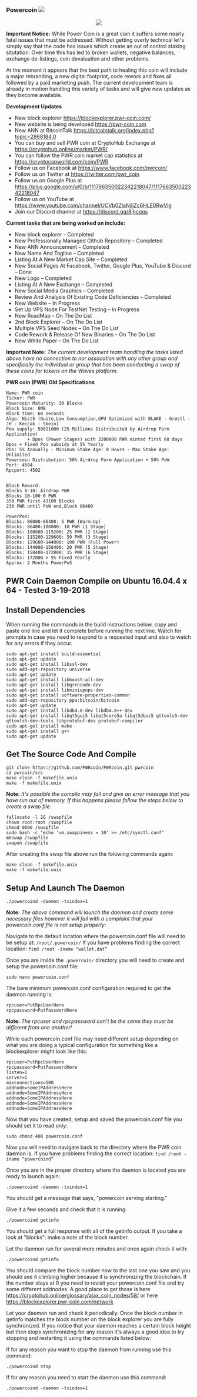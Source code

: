 ### Powercoin <img src="https://d25lcipzij17d.cloudfront.net/badge.svg?id=gh&type=6&v=1.0.0.0&x2=0">

<p style="text-align:center;"><img src="https://pwr-coin.com/wp-content/uploads/2018/02/PWR-Coin-1.jpg"></p>

**Important Notice:** While Power Coin is a great coin it suffers some nearly fatal issues that must be addressed. Without getting overly technical let's simply say that the code has issues which create an out of control staking situtation. Over time this has led to broken wallets, negative balances, exchange de-listings, coin devaluation and other problems. 

At the moment it appears that the best path to healing this coin will include a major rebranding, a new digital footprint, code rework and fixes all followed by a paid marketing push. The current development team is already in motion handling this variety of tasks and will give new updates as they become available.

**Development Updates**

  * New block explorer https://blockexplorer.pwr-coin.com/
  * New website is being developed https://pwr-coin.com
  * New ANN at BitcoinTalk https://bitcointalk.org/index.php?topic=2868184.0
  * You can buy and sell PWR coin at CryptoHub Exchange at https://cryptohub.online/market/PWR/
  * You can follow the PWR coin market cap statistics at https://cryptocapworld.com/coin/PWR
  * Follow us on Facebook at https://www.facebook.com/pwrcoin/
  * Follow us on Twitter at https://twitter.com/pwr_coin
  * Follow us on Google Plus at https://plus.google.com/u/0/b/111766350022342218047/111766350022342218047
  * Follow us on YouTube at https://www.youtube.com/channel/UCVb0ZIaNjIjZc6HLE0RwVlg
  * Join our Discord channel at https://discord.gg/8jhcqqs

**Current tasks that are being worked on include:**

 * New block explorer - Completed
 * New Professionally Managed Github Repository – Completed
 * New ANN Announcement – Completed
 * New Name And Tagline – Completed
 * Listing At A New Market Cap Site – Completed
 * New Social Pages At Facebook, Twitter, Google Plus, YouTube & Discord – Done
 * New Logo – Completed
 * Listing At A New Exchange – Completed
 * New Social Media Graphics – Completed
 * Review And Analysis Of Existing Code Deficiencies – Completed
 * New Website – In Progress
 * Set Up VPS Node For TestNet Testing – In Progress
 * New RoadMap – On The Do List
 * 2nd Block Explorer – On The Do List
 * Multiple VPS Seed Nodes – On The Do List
 * Code Rework & Release Of New Binaries – On The Do List
 * New White Paper – On The Do List

**Important Note:** *The current development team handling the tasks listed above have no connection to nor assocation with any other group and specifically the individual or group that has been conducting a swap of these coins for tokens on the Waves platform.*


**PWR coin (PWR) Old Specifications**

```
Name: PWR coin
Ticker: PWR
Powercoin Maturity: 30 Blocks
Block Size: 8MB
Block time: 60 seconds
Algo: Nist5 (Quite,Low Consumption,GPU Optimized with BLAKE - Grøstl - JH - Keccak - Skein)
Pow supply: 50021000 (25 Millions Distribuited by Airdrop Form Application)
        + Dpos (Power Stages) with 3200000 PWR minted first 60 days Dpos + Fixed Pos subsidy at 5% Yearly
Pos: 5% Annually - Minimum Stake Age: 8 Hours - Max Stake Age: Unlimited
Powercoin Distribution: 50% Airdrop Form Application + 50% PoW
Port: 4504
Rpcport: 4502 


Block Reward:
Blocks 0-10: Airdrop PWR
Blocks 10-100 0 PWR
350 PWR first 43100 Blocks
230 PWR until PoW end,Block 86400
```

```
PowerPos:
Blocks: 86000-86400: 5 PWR (Warm-Up)
Blocks: 86400-100800: 10 PWR (1 Stage)
Blocks: 100800-115200: 25 PWR (2 Stage)
Blocks: 115200-129600: 50 PWR (3 Stage)
Blocks: 129600-144000: 100 PWR (Full Power)
Blocks: 144000-158400: 20 PWR (5 Stage)
Blocks: 158400-172800: 15 PWR (6 Stage)
Blocks: 172800 > 5% Fixed Yearly 
Approx: 2 Months PowerPoS
```

## PWR Coin Daemon Compile on Ubuntu 16.04.4 x 64 - Tested 3-19-2018

Install Dependencies
---------------------
When running the commands in the build instructions below, copy and paste one line and let it complete before running the next line. Watch for prompts in case you need to respond to a requested input and also to watch for any errors if they occur.

```
sudo apt-get install build-essential
sudo apt-get update
sudo apt-get install libssl-dev
sudo add-apt-repository universe
sudo apt-get update
sudo apt-get install libboost-all-dev
sudo apt-get install libqrencode-dev
sudo apt-get install libminiupnpc-dev
sudo apt-get install software-properties-common
sudo add-apt-repository ppa:bitcoin/bitcoin
sudo apt-get update
sudo apt-get install libdb4.8-dev libdb4.8++-dev
sudo apt-get install libqt5gui5 libqt5core5a libqt5dbus5 qttools5-dev qttools5-dev-tools libprotobuf-dev protobuf-compiler
sudo apt-get install make
sudo apt-get install g++
sudo apt-get update
```

Get The Source Code And Compile
---------------------

```
git clone https://github.com/PWRcoin/PWRcoin.git pwrcoin
cd pwrcoin/src
make clean -f makefile.unix
make -f makefile.unix

```
**Note:** *It's possible the compile may fail and give an error message that you have run out of memory. If this happens please follow the steps below to create a swap file:*  

```
fallocate -l 2G /swapfile
chown root:root /swapfile
chmod 0600 /swapfile
sudo bash -c "echo 'vm.swappiness = 10' >> /etc/sysctl.conf"
mkswap /swapfile
swapon /swapfile
```
After creating the swap file above run the folowing commands again:

```
make clean -f makefile.unix
make -f makefile.unix
```

Setup And Launch The Daemon
---------------------

```
./powercoind -daemon -txindex=1
```
**Note:** *The above command will launch the daemon and create some necessary files however it will fail with a complaint that your powercoin.conf file is not setup properly:*

Navigate to the default location where the powercoin.conf file will need to be setup at:  ``` /root/.powercoin/ ```
If you have problems finding the correct location: ``` find /root -iname “wallet.dat” ```

Once you are inside the ``` .powercoin/ ``` directory you will need to create and setup the powercoin.conf file:

```
sudo nano powercoin.conf
```

The bare minimum powercoin.conf configuration required to get the daemon running is:

```
rpcuser=PutRpcUserHere
rpcpassword=PutPasswordHere
```
**Note:** *The rpcuser and rpcpassword can't be the same they must be different from one another!*

While each powercoin.conf file may need different setup depending on what you are doing a typical configuration for something like a blockexplorer might look like this:

```
rpcuser=PutRpcUserHere
rpcpassword=PutPasswordHere
listen=1
server=1
maxconnections=500
addnode=SomeIPAddressHere
addnode=SomeIPAddressHere
addnode=SomeIPAddressHere
addnode=SomeIPAddressHere
addnode=SomeIPAddressHere
```

Now that you have created, setup and saved the powercoin.conf file you should set it to read only:

```
sudo chmod 400 powercoin.conf
```

Now you will need to navigate back to the directory where the PWR coin daemon is. If you have problems finding the correct location: ``` find /root -iname “powercoind” ``` 

Once you are in the proper directory where the daemon is located you are ready to launch again:

```
./powercoind -daemon -txindex=1
```

You should get a message that says, "powercoin serving starting."

Give it a few seconds and check that it is running:

```
./powercoind getinfo
```
You should get a full response with all of the getinfo output. If you take a look at "blocks": make a note of the block number.

Let the daemon run for several more minutes and once again check it with:

```
./powercoind getinfo
```

You should compare the block number now to the last one you saw and you should see it climbing higher because it is synchronizing the blockchain. If the number stays at 0 you need to revisit your powercoin.conf file and try some different addnodes. A good place to get those is here https://cryptohub.online/glossary/ajax_coin_nodes/58/ or here https://blockexplorer.pwr-coin.com/network

Let your daemon run and check it periodically. Once the block number in getinfo matches the block number on the block explorer you are fully synchronized. If you notice that your daemon reaches a certain block height but then stops synchronizing for any reason it's always a good idea to try stopping and restarting it using the commands listed below:

If for any reason you want to stop the daemon from running use this command:

```
./powercoind stop
```

If for any reason you need to start the daemon use this command:

```
./powercoind -daemon -txindex=1
```





